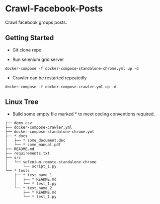 # Crawl-Facebook-Posts

Crawl facebook groups posts.

## Getting Started

- Git clone repo 

- Run selenium grid server

```
docker-compose -f docker-compose-standalone-chrome.yml up -d
```

- Crawler can be restarted repeatedly

```
docker-compose -f docker-compose-crawler.yml up -d
```

## Linux Tree

- Build some empty file marked * to meet coding conventions required.

```
├── demo.csv
├── docker-compose-crawler.yml
├── docker-compose-standalone-chrome.yml
├── * docs
│   ├── * some_document.doc
│   └── * some_manual.pdf
├── README.md
├── requirements.txt
├── src
│   └── selenium-remote-standalone-chrome
│       └── script_1.py
└── * tests
    ├── * test_name_1
    │   ├── * README.md
    │   └── * test_1.py
    └── * test_name_2
        ├── * README.md
        └── * test_1.py
```